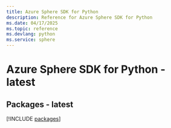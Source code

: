 ```yaml
---
title: Azure Sphere SDK for Python
description: Reference for Azure Sphere SDK for Python
ms.date: 04/17/2025
ms.topic: reference
ms.devlang: python
ms.service: sphere
---
```

# Azure Sphere SDK for Python - latest
## Packages - latest
[!INCLUDE [packages](sphere-index.md)]